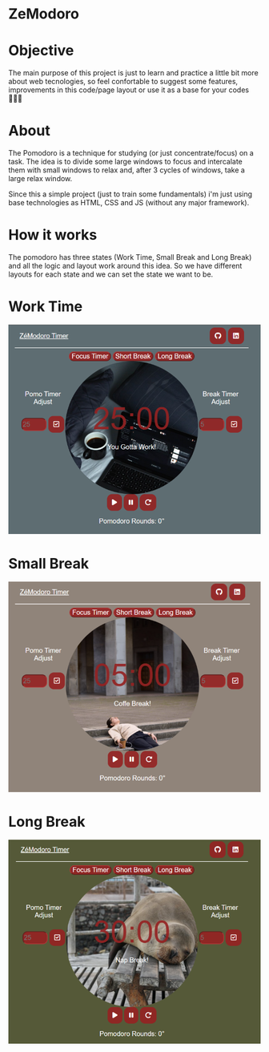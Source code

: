 # ZeModoro
<h1>Objective</h1>
<p> The main purpose of this project is just to learn and practice a little bit more about web tecnologies, so feel confortable to suggest some features, improvements in this code/page layout or use it as a base for your codes👨🏻‍💻 </p>
<h1>About</h1>
<p>The Pomodoro is a technique for studying (or just concentrate/focus) on a task. The idea is to divide some large windows to focus and intercalate them with small windows to relax and, after 3 cycles of windows, take a large relax window.</p>
<p>Since this a simple project (just to train some fundamentals) i'm just using base technologies as HTML, CSS and JS (without any major framework).</p>
<h1>How it works</h1>
<p>The pomodoro has three states (Work Time, Small Break and Long Break) and all the logic and layout work around this idea. So we have different layouts for each state and we can set the state we want to be.</p>
<h1>Work Time</h1>
<img src="./images/work_time_layout.png">
<h1>Small Break</h1>
<img src="./images/small_break_layout.png">
<h1>Long Break</h1>
<img src="./images/long_break_layout.png">


